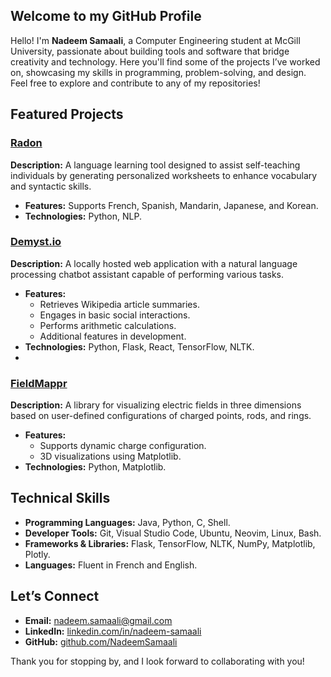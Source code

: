 ## Welcome to my GitHub Profile

Hello! I'm **Nadeem Samaali**, a Computer Engineering student at McGill University, passionate about building tools and software that bridge creativity and technology. Here you'll find some of the projects I’ve worked on, showcasing my skills in programming, problem-solving, and design. Feel free to explore and contribute to any of my repositories!

## Featured Projects

### [Radon](https://github.com/NadeemSamaali/radon)

**Description:** A language learning tool designed to assist self-teaching individuals by generating personalized worksheets to enhance vocabulary and syntactic skills.
- **Features:** Supports French, Spanish, Mandarin, Japanese, and Korean.
- **Technologies:** Python, NLP.

### [Demyst.io](https://github.com/NadeemSamaali/demystio)

**Description:** A locally hosted web application with a natural language processing chatbot assistant capable of performing various tasks.
- **Features:**
  - Retrieves Wikipedia article summaries.
  - Engages in basic social interactions.
  - Performs arithmetic calculations.
  - Additional features in development.
- **Technologies:** Python, Flask, React, TensorFlow, NLTK.
- 
### [FieldMappr](https://github.com/NadeemSamaali/FieldMappr)

**Description:** A library for visualizing electric fields in three dimensions based on user-defined configurations of charged points, rods, and rings.
- **Features:**
  - Supports dynamic charge configuration.
  - 3D visualizations using Matplotlib.
- **Technologies:** Python, Matplotlib.

## Technical Skills
- **Programming Languages:** Java, Python, C, Shell.
- **Developer Tools:** Git, Visual Studio Code, Ubuntu, Neovim, Linux, Bash.
- **Frameworks & Libraries:** Flask, TensorFlow, NLTK, NumPy, Matplotlib, Plotly.
- **Languages:** Fluent in French and English.

## Let’s Connect
- **Email:** [nadeem.samaali@gmail.com](mailto:nadeem.samaali@gmail.com)
- **LinkedIn:** [linkedin.com/in/nadeem-samaali](https://www.linkedin.com/in/nadeem-samaali/)
- **GitHub:** [github.com/NadeemSamaali](https://github.com/NadeemSamaali)

Thank you for stopping by, and I look forward to collaborating with you!

